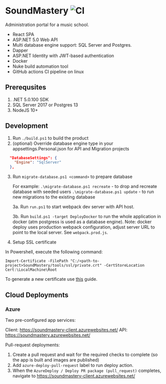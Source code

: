 # SoundMastery ![CI](https://github.com/arublevsky/soundmastery/workflows/CI/badge.svg)

Administration portal for a music school. 

* React SPA
* ASP.NET 5.0 Web API
* Multi database engine support: SQL Server and Postgres.
* Dapper
* ASP.NET Identity with JWT-based authentication
* Docker
* Nuke build automation tool
* GitHub actions CI pipeline on linux

## Prerequsites

1. .NET 5.0.100 SDK
2. SQL Server 2017 or Postgres 13
3. NodeJS 10+

## Development

1. Run `./build.ps1` to build the product
2. (optional) Override database engine type in your appsettings.Personal.json for API and Migration projects
```json
  "DatabaseSettings": {
    "Engine": "SqlServer"
  },
```
3. Run `migrate-database.ps1 <command>` to prepare database

    For example:
    `.\migrate-database.ps1 recreate` - to drop and recreate database with seeded users
    `.\migrate-database.ps1 update` - to run new migrations to the existing database

    3a. Run `run.ps1` to start webpack dev server with API host.

    3b. Run `build.ps1 -target DeployDocker` to run the whole application in docker (atm postgress is used as a database engine).
    Note: docker deploy uses production webpack configuration, adjust server URL to point to the local server. See `webpack.prod.js`.

4. Setup SSL certificate

In Powershell, execute the following command:

`Import-Certificate -FilePath "C:/<path-to-project>SoundMastery/tools/ssl/private.crt" -CertStoreLocation Cert:\LocalMachine\Root`

To generate a new certificate use [this](https://gist.github.com/pgilad/63ddb94e0691eebd502deee207ff62bd) guide.

## Cloud Deployments

### Azure

Two pre-configured app services:

Client: https://soundmastery-client.azurewebsites.net/
API: https://soundmastery.azurewebsites.net/

Pull-request deployments:

1. Create a pull request and wait for the required checks to complete (so the app is built and images are published)
2. Add `azure-deploy-pull-request` label to run deploy action.
3. When the `AzureDeploy / Deploy PR package (pull_request)` completes, navigate to https://soundmastery-client.azurewebsites.net/ 
